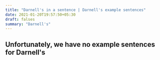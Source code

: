 ```yaml
---
title: "Darnell's in a sentence | Darnell's example sentences"
date: 2021-01-20T19:57:50+05:30
draft: falses
summary: "Darnell's"
---
```

## Unfortunately, we have no example sentences for Darnell's                 
